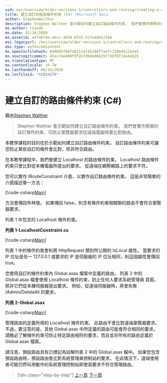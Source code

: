 ```yaml
---
uid: mvc/overview/older-versions-1/controllers-and-routing/creating-a-custom-route-constraint-cs
title: 建立自訂的路由條件約束 (C#) |Microsoft Docs
author: StephenWalther
description: Stephen Walther 會示範如何建立自訂路由條件約束。 我們會實作簡單的自訂條件約束可以防止路由比對 w...
ms.author: riande
ms.date: 02/16/2009
ms.assetid: a4f4bf4e-abcc-4650-8f43-527e48b52fe6
msc.legacyurl: /mvc/overview/older-versions-1/controllers-and-routing/creating-a-custom-route-constraint-cs
msc.type: authoredcontent
ms.openlocfilehash: 0a0b6b706fdb212a745346ffaefc118e85c2a245
ms.sourcegitcommit: 45ac74e400f9f2b7dbded66297730f6f14a4eb25
ms.translationtype: MT
ms.contentlocale: zh-TW
ms.lasthandoff: 08/16/2018
ms.locfileid: "41824278"
---
```

<a name="creating-a-custom-route-constraint-c"></a>建立自訂的路由條件約束 (C#)
====================
藉由[Stephen Walther](https://github.com/StephenWalther)

> Stephen Walther 會示範如何建立自訂路由條件約束。 我們會實作簡單的自訂條件約束，可防止瀏覽器要求從遠端電腦時要比對路由。


本教學課程的目的在於示範如何建立自訂路由條件約束。 自訂路由條件約束可讓您防止某些自訂的條件會比對，除非符合路由。

在本教學課程中，我們會建立 Localhost 的路由條件約束。 Localhost 路由條件約束只會比對從本機電腦所提出的要求。 從遠端在網際網路上的要求不符。

您可以實作 IRouteConstraint 介面，以實作自訂路由條件約束。 這是非常簡單的介面描述單一方法：

[!code-csharp[Main](creating-a-custom-route-constraint-cs/samples/sample1.cs)]

方法會傳回布林值。 如果傳回 false，則含有條件約束相關聯的路由不會符合瀏覽器要求。

列表 1 中包含的 Localhost 條件約束。

**列表 1-LocalhostConstraint.cs**

[!code-csharp[Main](creating-a-custom-route-constraint-cs/samples/sample2.cs)]

列表 1 中的條件約束會利用 HttpRequest 類別所公開的 IsLocal 屬性。 當要求的 IP 位址是任一 127.0.0.1 或要求的 IP 是伺服器的 IP 位址相同，則這個屬性會傳回 true。

您使用自訂的條件約束內 Global.asax 檔案中定義的路由。 列表 2 中的 Global.asax 檔會使用 Localhost 條件約束，防止任何人要求系統管理員 頁面，除非它們從本機伺服器提出要求。 例如，從遠端伺服器時，將會失敗 /Admin/DeleteAll 的要求。

**列表 2-Global.asax**

[!code-csharp[Main](creating-a-custom-route-constraint-cs/samples/sample3.cs)]

管理路由的定義所用的 Localhost 條件約束。 此路由不會比對遠端瀏覽器要求。 不過，要注意的是，其他 Global.asax 中所定義的路由可能會符合相同的要求。 請務必了解條件約束可防止特定路由相符的要求，而且並非所有的路由定義於 Global.asax 檔案。

請注意，預設路由具有已標記為註解列表 2 中的 Global.asax 檔中。 如果您包含預設路由時，預設路由會比對系統管理員控制站的要求。 在此情況下，遠端使用者可能仍然叫用動作的系統管理控制站即使其要求不符合管理路由。

> [!div class="step-by-step"]
> [上一頁](creating-a-route-constraint-cs.md)
> [下一頁](asp-net-mvc-controller-overview-vb.md)
